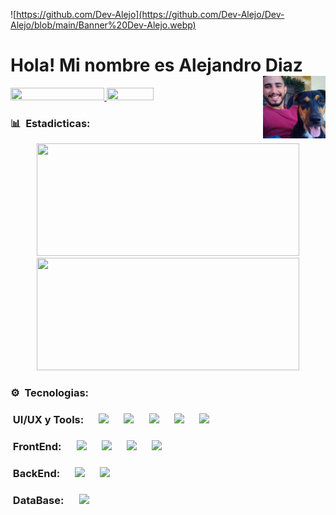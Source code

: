 ![https://github.com/Dev-Alejo](https://github.com/Dev-Alejo/Dev-Alejo/blob/main/Banner%20Dev-Alejo.webp)
# Hola! Mi nombre es Alejandro Diaz  <img src="https://media.giphy.com/media/hvRJCLFzcasrR4ia7z/giphy.gif" width="35" alt=""> <img align="right" heigth="100" width="100" src="https://github.com/Dev-Alejo/Dev-Alejo/blob/main/Mailo.webp" />

<div>
  <a id="Stack_Overflow" href="https://es.stackoverflow.com/users/308307/dev-alejo" target="_blank" rel="noopener noreferrer">
    <img height="20em" width="150em" src="https://aleen42.github.io/badges/src/stackoverflow.svg"/>
  </a>
  <a id="Upwork" href="https://www.linkedin.com/in/alejandro-diaz-444746252/" target="_blank" rel="noopener noreferrer">
    <img height="20em" width="75em" border-radius="50%" src="https://img.shields.io/badge/UpWork-6FDA44?style=for-the-badge&logo=Upwork&logoColor=white"/>
  </a>
</div>

### 📊 &nbsp;Estadicticas:

<div align="center">
  <a href="https://github.com/Dev-Alejo">
    <img height="180em" width="420em" src="https://github-readme-stats.vercel.app/api?username=Dev-Alejo&show_icons=true&theme=transparent"/>  
    <img height="180em" width="420em" src="https://github-readme-stats.vercel.app/api/top-langs/?username=Dev-Alejo&layout=compact&theme=transparent"/>
  </a>
</div>

### ⚙️ &nbsp;Tecnologias:

### &nbsp;UI/UX y Tools: &emsp; <img heigth="15" width="25" src="https://cdn.jsdelivr.net/gh/devicons/devicon/icons/git/git-original.svg" /> &emsp; <img heigth="15" width="25" src="https://i.postimg.cc/SNC7CYCJ/github.png"/> &emsp; <img heigth="15" width="25" src="https://cdn.jsdelivr.net/gh/devicons/devicon/icons/vscode/vscode-original.svg" /> &emsp; <img heigth="15" width="25" src="https://upload.wikimedia.org/wikipedia/commons/4/45/Notion_app_logo.png" /> &emsp; <img heigth="15" width="25" src="https://cdn.jsdelivr.net/gh/devicons/devicon/icons/trello/trello-plain.svg" />

### &nbsp;FrontEnd: &emsp; <img heigth="15" width="25" src="https://cdn.jsdelivr.net/gh/devicons/devicon/icons/html5/html5-original.svg" /> &emsp; <img heigth="15" width="25" src="https://cdn.jsdelivr.net/gh/devicons/devicon/icons/css3/css3-original.svg" /> &emsp; <img heigth="20" width="30" src="https://cdn.jsdelivr.net/gh/devicons/devicon/icons/bootstrap/bootstrap-original.svg" /> &emsp; <img heigth="15" width="25" src="https://cdn.jsdelivr.net/gh/devicons/devicon/icons/javascript/javascript-original.svg" />

### &nbsp;BackEnd: &emsp; <img heigth="15" width="25" src="https://cdn.jsdelivr.net/gh/devicons/devicon/icons/java/java-original.svg" /> &emsp; <img heigth="15" width="25" src="https://cdn.jsdelivr.net/gh/devicons/devicon/icons/spring/spring-original.svg" /> 

### &nbsp;DataBase: &emsp; <img heigth="25" width="35" src="https://cdn.jsdelivr.net/gh/devicons/devicon/icons/mysql/mysql-original-wordmark.svg" />
